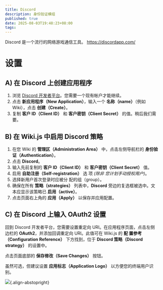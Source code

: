 ```yaml
---
title: Discord
description: 身份验证模组
published: true
date: 2025-08-03T19:48:23+08:00
tags: 
---
```


Discord 是一个流行的网络游戏通信工具。
https://discordapp.com/

# 设置

## A) 在 Discord 上创建应用程序

1. 浏览 [Discord 开发者平台](https://discordapp.com/developers/applications/)。您需要一个现有帐户才能继续。
1. 点击 **新应用程序（New Application）**，输入一个 **名称（name）**（例如 Wiki），点击 **创建（Create）**。
1. 复制 **客户 ID（Client ID）** 和 **客户密钥（Client Secret）** 的值。稍后我们需要。

## B) 在 Wiki.js 中启用 Discord 策略

1. 在您 Wiki 的 **管理区（Administration Area）** 中，点击左侧导航栏的 **身份验证（Authentication）**。
1. 点击 **Discord**。
1. 输入先前复制的 **客户 ID（Client ID）** 和 **客户密钥（Client Secret）** 值。
1. 启用 **自助注册（Self-registration）** 选 项 *(除非 您计划手动授权用户)*。
1. 选择新用户首次登录时应被分 配的组（group）。
1. 确保在所有 **策略（strategies）** 列表中，**Discord** 旁边的复选框被选中。文本应显示该策略已 **启用（active）**。
1. 点击页面右上角的 **应用（Apply）** 以保存并应用配置。

## C) 在 Discord 上输入 OAuth2 设置

回到 Discord 开发者平台，您需要设置重定向 URI。在应用程序页面，点击左侧边栏的 **OAuth2**，并添加回调重定向 URI。此值可在 Wiki.js 的 **配 置参考（Configuration Reference）** 下方找到，位于 **Discord 策略（Discord strategy）** 的设置中。

点击页面底部的 **保存修改（Save Changes）** 按钮。

虽然可选，但建议设置 **应用标志（Application Logo）** 以方便您的终端用户识别。

![](https://static.requarks.io/logo/discord.svg){.align-abstopright}
